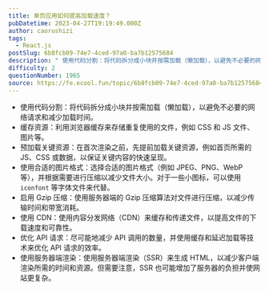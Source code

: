 ```yaml
---
title: 单页应用如何提高加载速度？
pubDatetime: 2023-04-27T19:19:49.000Z
author: caorushizi
tags:
  - React.js
postSlug: 6b8fcb09-74e7-4ced-97a0-ba7b12575684
description: " 使用代码分割：将代码拆分成小块并按需加载（懒加载），以避免不必要的网络请求和减少加载时间。 缓存资源：利用浏览器缓存来存储重复使用的文件，例如 CSS 和 JS 文件、图片等。 预加载关键资源：在首次渲染之前，先提前加载关键资源，例如首页所需的 JS、CSS 或数据，以保证关键内容的快速呈现。 使用合适的图片格式：选择合适的图片格式（例如 JPEG、PNG、WebP 等），并根据需要进行压缩以减"
difficulty: 2
questionNumber: 1965
source: https://fe.ecool.fun/topic/6b8fcb09-74e7-4ced-97a0-ba7b12575684
---
```


- 使用代码分割：将代码拆分成小块并按需加载（懒加载），以避免不必要的网络请求和减少加载时间。
- 缓存资源：利用浏览器缓存来存储重复使用的文件，例如 CSS 和 JS 文件、图片等。
- 预加载关键资源：在首次渲染之前，先提前加载关键资源，例如首页所需的 JS、CSS 或数据，以保证关键内容的快速呈现。
- 使用合适的图片格式：选择合适的图片格式（例如 JPEG、PNG、WebP 等），并根据需要进行压缩以减少文件大小。对于一些小图标，可以使用 `iconfont` 等字体文件来代替。
- 启用 Gzip 压缩：使用服务器端的 Gzip 压缩算法对文件进行压缩，以减少传输时间和带宽消耗。
- 使用 CDN：使用内容分发网络（CDN）来缓存和传递文件，以提高文件的下载速度和可靠性。
- 优化 API 请求：尽可能地减少 API 调用的数量，并使用缓存和延迟加载等技术来优化 API 请求的效率。
- 使用服务器端渲染：使用服务器端渲染（SSR）来生成 HTML，以减少客户端渲染所需的时间和资源。但需要注意，SSR 也可能增加了服务器的负担并使网站更复杂。
